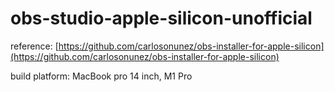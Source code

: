 # obs-studio-apple-silicon-unofficial

reference: [https://github.com/carlosonunez/obs-installer-for-apple-silicon](https://github.com/carlosonunez/obs-installer-for-apple-silicon)

build platform: MacBook pro 14 inch, M1 Pro
